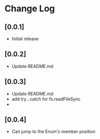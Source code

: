 # Change Log

## [0.0.1]
- Initial release

## [0.0.2]
- Update README.md

## [0.0.3]
- Update README.md
- add try...catch for fs.readFileSync
- 
## [0.0.4]

- Can jump to the Enum's member position
